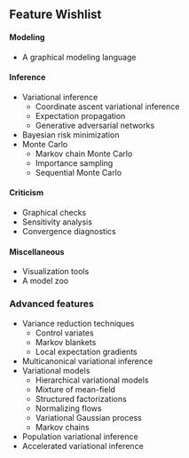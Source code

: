 ## Feature Wishlist

#### Modeling

* A graphical modeling language

#### Inference

* Variational inference
    * Coordinate ascent variational inference
    * Expectation propagation
    * Generative adversarial networks
* Bayesian risk minimization
* Monte Carlo
    * Markov chain Monte Carlo
    * Importance sampling
    * Sequential Monte Carlo

#### Criticism

* Graphical checks
* Sensitivity analysis
* Convergence diagnostics

#### Miscellaneous

* Visualization tools
* A model zoo

### Advanced features

* Variance reduction techniques
    * Control variates
    * Markov blankets
    * Local expectation gradients
* Multicanonical variational inference
* Variational models
    * Hierarchical variational models
    * Mixture of mean-field
    * Structured factorizations
    * Normalizing flows
    * Variational Gaussian process
    * Markov chains
* Population variational inference
* Accelerated variational inference
